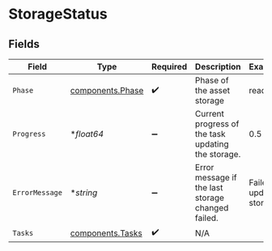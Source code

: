 # StorageStatus


## Fields

| Field                                                | Type                                                 | Required                                             | Description                                          | Example                                              |
| ---------------------------------------------------- | ---------------------------------------------------- | ---------------------------------------------------- | ---------------------------------------------------- | ---------------------------------------------------- |
| `Phase`                                              | [components.Phase](../../models/components/phase.md) | :heavy_check_mark:                                   | Phase of the asset storage                           | ready                                                |
| `Progress`                                           | **float64*                                           | :heavy_minus_sign:                                   | Current progress of the task updating the storage.   | 0.5                                                  |
| `ErrorMessage`                                       | **string*                                            | :heavy_minus_sign:                                   | Error message if the last storage changed failed.    | Failed to update storage                             |
| `Tasks`                                              | [components.Tasks](../../models/components/tasks.md) | :heavy_check_mark:                                   | N/A                                                  |                                                      |